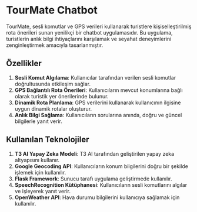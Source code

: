 # TourMate Chatbot

TourMate, sesli komutlar ve GPS verileri kullanarak turistlere kişiselleştirilmiş rota önerileri sunan yenilikçi bir chatbot uygulamasıdır. Bu uygulama, turistlerin anlık bilgi ihtiyaçlarını karşılamak ve seyahat deneyimlerini zenginleştirmek amacıyla tasarlanmıştır.

## Özellikler

1. **Sesli Komut Algılama**: Kullanıcılar tarafından verilen sesli komutlar doğrultusunda etkileşim sağlar.
2. **GPS Bağlantılı Rota Önerileri**: Kullanıcıların mevcut konumlarına bağlı olarak turistik yer önerilerinde bulunur.
3. **Dinamik Rota Planlama**: GPS verilerini kullanarak kullanıcının ilgisine uygun dinamik rotalar oluşturur.
4. **Anlık Bilgi Sağlama**: Kullanıcıların sorularına anında, doğru ve güncel bilgilerle yanıt verir.

## Kullanılan Teknolojiler

1. **T3 AI Yapay Zeka Modeli**: T3 AI tarafından geliştirilen yapay zeka altyapısını kullanır.
2. **Google Geocoding API**: Kullanıcıların konum bilgilerini doğru bir şekilde işlemek için kullanılır.
3. **Flask Framework**: Sunucu tarafı uygulama geliştirmede kullanılır.
4. **SpeechRecognition Kütüphanesi**: Kullanıcıların sesli komutlarını algılar ve işleyerek yanıt verir.
5. **OpenWeather API**: Hava durumu bilgilerini kullanıcıya sağlamak için kullanılır.

